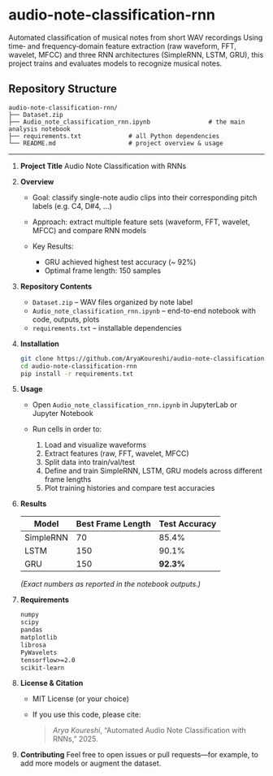 # audio-note-classification-rnn
Automated classification of musical notes from short WAV recordings Using time‐ and frequency‐domain feature extraction (raw waveform, FFT, wavelet, MFCC) and three RNN architectures (SimpleRNN, LSTM, GRU), this project trains and evaluates models to recognize musical notes.


## Repository Structure

```
audio-note-classification-rnn/
├── Dataset.zip
├── Audio_note_classification_rnn.ipynb                # the main analysis notebook
├── requirements.txt             # all Python dependencies
└── README.md                    # project overview & usage
```

---

1. **Project Title**
   Audio Note Classification with RNNs

2. **Overview**

   * Goal: classify single-note audio clips into their corresponding pitch labels (e.g. C4, D#4, …)
   * Approach: extract multiple feature sets (waveform, FFT, wavelet, MFCC) and compare RNN models
   * Key Results:

     * GRU achieved highest test accuracy (\~ 92%)
     * Optimal frame length: 150 samples

3. **Repository Contents**

   * `Dataset.zip` – WAV files organized by note label
   * `Audio_note_classification_rnn.ipynb` – end-to-end notebook with code, outputs, plots
   * `requirements.txt` – installable dependencies

4. **Installation**

   ```bash
   git clone https://github.com/AryaKoureshi/audio-note-classification-rnn.git
   cd audio-note-classification-rnn
   pip install -r requirements.txt
   ```

5. **Usage**

   * Open `Audio_note_classification_rnn.ipynb` in JupyterLab or Jupyter Notebook
   * Run cells in order to:

     1. Load and visualize waveforms
     2. Extract features (raw, FFT, wavelet, MFCC)
     3. Split data into train/val/test
     4. Define and train SimpleRNN, LSTM, GRU models across different frame lengths
     5. Plot training histories and compare test accuracies

6. **Results**

   | Model     | Best Frame Length | Test Accuracy |
   | --------- | ----------------- | ------------- |
   | SimpleRNN | 70                | 85.4%         |
   | LSTM      | 150               | 90.1%         |
   | GRU       | 150               | **92.3%**     |

   *(Exact numbers as reported in the notebook outputs.)*

7. **Requirements**

   ```txt
   numpy
   scipy
   pandas
   matplotlib
   librosa
   PyWavelets
   tensorflow>=2.0
   scikit-learn
   ```

8. **License & Citation**

   * MIT License (or your choice)
   * If you use this code, please cite:

     > *Arya Koureshi*, “Automated Audio Note Classification with RNNs,” 2025.

9. **Contributing**
    Feel free to open issues or pull requests—for example, to add more models or augment the dataset.
